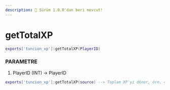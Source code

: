 ```yaml
---
description: 🔧 Sürüm 1.0.0'dan beri mevcut!
---
```


# getTotalXP

```lua title="Export Syntax"
exports['tuncion_xp']:getTotalXP(PlayerID)
```

### PARAMETRE

1. PlayerID <span className="color-blue">(INT)</span> <span className="color-orange">-> PlayerID</span>

```lua
exports['tuncion_xp']:getTotalXP(source) --> Toplam XP'yi döner, örn. 450XP
```